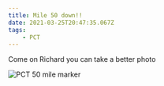 ```yaml
---
title: Mile 50 down!!
date: 2021-03-25T20:47:35.067Z
tags: 
    - PCT
---
```

Come on Richard you can take a better photo

![PCT 50 mile marker](/images/8466133e-64aa-4ad0-94c9-3a6aa776257f.jpeg "50 mile marker of the PCT")